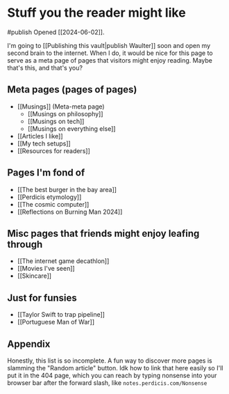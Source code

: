 # Stuff you the reader might like
#publish 
Opened [[2024-06-02]].

I'm going to [[Publishing this vault|publish Waulter]] soon and open my second brain to the internet. When I do, it would be nice for this page to serve as a meta page of pages that visitors might enjoy reading. Maybe that's this, and that's you?

## Meta pages (pages of pages)
- [[Musings]] (Meta-meta page)
    - [[Musings on philosophy]]
    - [[Musings on tech]]
    - [[Musings on everything else]]
- [[Articles I like]]
- [[My tech setups]]
- [[Resources for readers]]

## Pages I'm fond of
- [[The best burger in the bay area]]
- [[Perdicis etymology]]
- [[The cosmic computer]]
- [[Reflections on Burning Man 2024]]

## Misc pages that friends might enjoy leafing through
- [[The internet game decathlon]]
- [[Movies I've seen]]
- [[Skincare]]

## Just for funsies
- [[Taylor Swift to trap pipeline]]
- [[Portuguese Man of War]]


## Appendix
Honestly, this list is so incomplete. A fun way to discover more pages is slamming the "Random article" button. Idk how to link that here easily so I'll put it in the 404 page, which you can reach by typing nonsense into your browser bar after the forward slash, like `notes.perdicis.com/Nonsense` 
